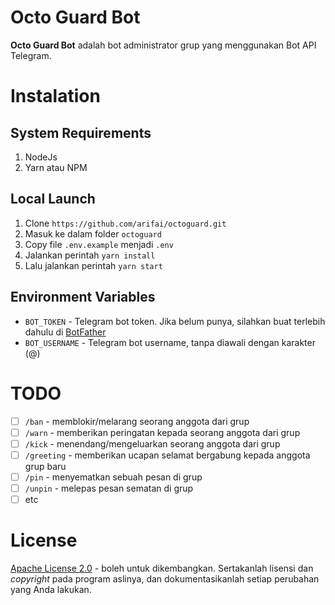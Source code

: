 # Octo Guard Bot

**Octo Guard Bot** adalah bot administrator grup yang menggunakan Bot API Telegram.

# Instalation

## System Requirements

1. NodeJs
2. Yarn atau NPM

## Local Launch

1. Clone `https://github.com/arifai/octoguard.git`
2. Masuk ke dalam folder `octoguard`
3. Copy file `.env.example` menjadi `.env`
4. Jalankan perintah `yarn install`
5. Lalu jalankan perintah `yarn start`

## Environment Variables

- `BOT_TOKEN` - Telegram bot token. Jika belum punya, silahkan buat terlebih dahulu di [BotFather]
- `BOT_USERNAME` - Telegram bot username, tanpa diawali dengan karakter (@)

# TODO

- [ ] `/ban` - memblokir/melarang seorang anggota dari grup
- [ ] `/warn` - memberikan peringatan kepada seorang anggota dari grup
- [ ] `/kick` - menendang/mengeluarkan seorang anggota dari grup
- [ ] `/greeting` - memberikan ucapan selamat bergabung kepada anggota grup baru
- [ ] `/pin` - menyematkan sebuah pesan di grup
- [ ] `/unpin` - melepas pesan sematan di grup
- [ ] etc

# License

[Apache License 2.0](https://github.com/arifai/octoguard/blob/master/LICENSE) - boleh untuk dikembangkan. Sertakanlah lisensi dan *copyright* pada program aslinya, dan dokumentasikanlah setiap perubahan yang Anda lakukan.

<!-- Link -->
[BotFather]: https://t.me/botfather
